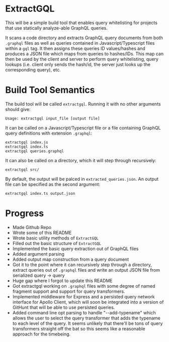 # ExtractGQL

This will be a simple build tool that enables query whitelisting for projects that use statically analyze-able GraphQL queries.

It scans a code directory and extracts GraphQL query documents from both `.graphql` files as well as queries contained in
Javascript/Typescript files within a `gql` tag. It then assigns these queries ID values/hashes and produces a JSON file which maps
from queries to hashes/IDs. This map can then be used by the client and server to perform query whitelisting, query lookups (i.e.
client only sends the hash/id, the server just looks up the corresponding query), etc.

# Build Tool Semantics

The build tool will be called `extractgql`. Running it with no other arguments should give:

```
Usage: extractgql input_file [output file]
```

It can be called on a Javascript/Typescript file or a file containing GraphQL query definitions with extension `.graphql`:

```shell
extractgql index.js
extractgql index.ts
extractgql queries.graphql
```

It can also be called on a directory, which it will step through recursively:

```shell
extractgql src/
```

By default, the output will be palced in `extracted_queries.json`. An output file can be specified as the second argument:

```
extractgql index.ts output.json
```

# Progress
- Made Github Repo
- Wrote some of this README
- Wrote basic utility methods of `ExtractGQL`
- Filled out the basic structure of `ExtractGQL`
- Implemented the basic query extraction out of GraphQL files
- Added argument parsing
- Added output map construction from a query document
- Got it to the point where it can recursively step through a directory, extract queries out of `.graphql` files and
write an output JSON file from serialized query -> query
- Huge gap where I forgot to update this README
- Got extractgql working on `.graphql` files with some degree of named fragment support and support for query transformers.
- Implemented middleware for Express and a persisted query network interface for Apollo Client, which will soon be integrated into a version of GitHunt that will be able to use persisted queries.
- Added command line opt parsing to handle "--add-typename" which allows the user to select the query transformer that adds the typename to each level of the query. It seems unlikely that there'll be tons of query transformers straight off the bat so this seems like a reasonable approach for the timebeing.

